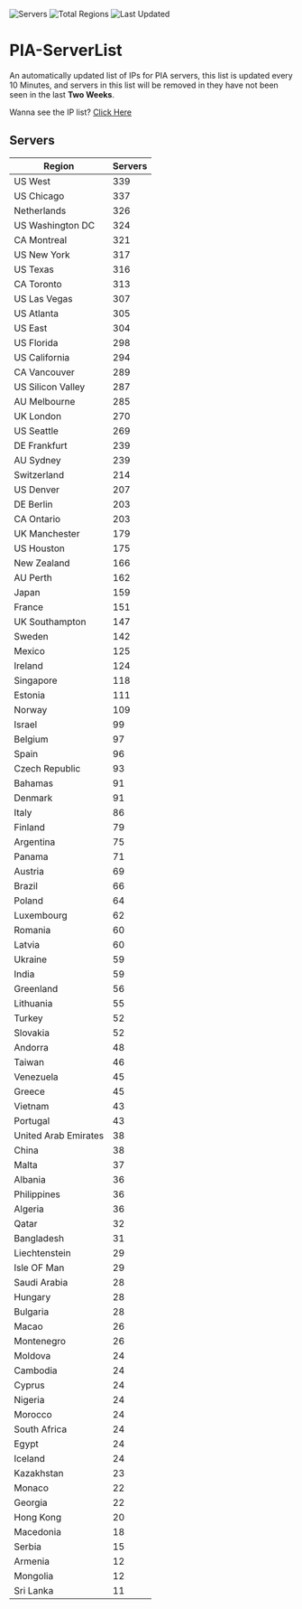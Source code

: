 ![Servers](https://img.shields.io/badge/Servers-11,361-darkgreen)
![Total Regions](https://img.shields.io/badge/Total_Regions-97-darkgreen)
![Last Updated](https://img.shields.io/badge/Last_Updated-December_15_2024_08:31_EST-darkgreen)

# PIA-ServerList
An automatically updated list of IPs for PIA servers, this list is updated every 10 Minutes, and servers in this list will be removed in they have not been seen in the last **Two Weeks**.

Wanna see the IP list? [Click Here](./servers.json)

## Servers
| Region               | Servers |
|----------------------|---------|
| US West | 339 |
| US Chicago | 337 |
| Netherlands | 326 |
| US Washington DC | 324 |
| CA Montreal | 321 |
| US New York | 317 |
| US Texas | 316 |
| CA Toronto | 313 |
| US Las Vegas | 307 |
| US Atlanta | 305 |
| US East | 304 |
| US Florida | 298 |
| US California | 294 |
| CA Vancouver | 289 |
| US Silicon Valley | 287 |
| AU Melbourne | 285 |
| UK London | 270 |
| US Seattle | 269 |
| DE Frankfurt | 239 |
| AU Sydney | 239 |
| Switzerland | 214 |
| US Denver | 207 |
| DE Berlin | 203 |
| CA Ontario | 203 |
| UK Manchester | 179 |
| US Houston | 175 |
| New Zealand | 166 |
| AU Perth | 162 |
| Japan | 159 |
| France | 151 |
| UK Southampton | 147 |
| Sweden | 142 |
| Mexico | 125 |
| Ireland | 124 |
| Singapore | 118 |
| Estonia | 111 |
| Norway | 109 |
| Israel | 99 |
| Belgium | 97 |
| Spain | 96 |
| Czech Republic | 93 |
| Bahamas | 91 |
| Denmark | 91 |
| Italy | 86 |
| Finland | 79 |
| Argentina | 75 |
| Panama | 71 |
| Austria | 69 |
| Brazil | 66 |
| Poland | 64 |
| Luxembourg | 62 |
| Romania | 60 |
| Latvia | 60 |
| Ukraine | 59 |
| India | 59 |
| Greenland | 56 |
| Lithuania | 55 |
| Turkey | 52 |
| Slovakia | 52 |
| Andorra | 48 |
| Taiwan | 46 |
| Venezuela | 45 |
| Greece | 45 |
| Vietnam | 43 |
| Portugal | 43 |
| United Arab Emirates | 38 |
| China | 38 |
| Malta | 37 |
| Albania | 36 |
| Philippines | 36 |
| Algeria | 36 |
| Qatar | 32 |
| Bangladesh | 31 |
| Liechtenstein | 29 |
| Isle OF Man | 29 |
| Saudi Arabia | 28 |
| Hungary | 28 |
| Bulgaria | 28 |
| Macao | 26 |
| Montenegro | 26 |
| Moldova | 24 |
| Cambodia | 24 |
| Cyprus | 24 |
| Nigeria | 24 |
| Morocco | 24 |
| South Africa | 24 |
| Egypt | 24 |
| Iceland | 24 |
| Kazakhstan | 23 |
| Monaco | 22 |
| Georgia | 22 |
| Hong Kong | 20 |
| Macedonia | 18 |
| Serbia | 15 |
| Armenia | 12 |
| Mongolia | 12 |
| Sri Lanka | 11 |